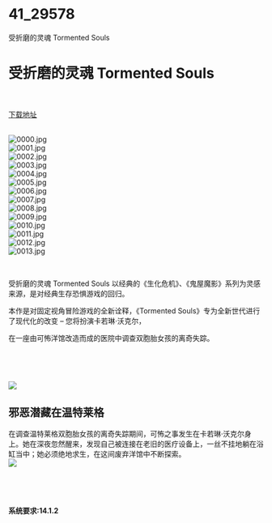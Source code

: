 # 41_29578
受折磨的灵魂 Tormented Souls
# 受折磨的灵魂 Tormented Souls
 <br/></br>
[下载地址](https://www.switch520.cc/article/29578 "下载地址")
<br/></br>

<p><img title="0000.jpg" src="https://www.switch520.cc/muke_img/2022_04_13_85077bc975837.jpg" alt="0000.jpg"><br>
<img title="0001.jpg" src="https://www.switch520.cc/muke_img/2022_04_13_ce0b24695f0d5.jpg" alt="0001.jpg"><br>
<img title="0002.jpg" src="https://www.switch520.cc/muke_img/2022_04_13_f97610e9c0ede.jpg" alt="0002.jpg"><br>
<img title="0003.jpg" src="https://www.switch520.cc/muke_img/2022_04_13_a64b1b26af2c1.jpg" alt="0003.jpg"><br>
<img title="0004.jpg" src="https://www.switch520.cc/muke_img/2022_04_13_41c4f37361206.jpg" alt="0004.jpg"><br>
<img title="0005.jpg" src="https://www.switch520.cc/muke_img/2022_04_13_a0c8b52e7a8ef.jpg" alt="0005.jpg"><br>
<img title="0006.jpg" src="https://www.switch520.cc/muke_img/2022_04_13_9005b2a3090f1.jpg" alt="0006.jpg"><br>
<img title="0007.jpg" src="https://www.switch520.cc/muke_img/2022_04_13_6e2abcb897ddc.jpg" alt="0007.jpg"><br>
<img title="0008.jpg" src="https://www.switch520.cc/muke_img/2022_04_13_0356f2f19dda3.jpg" alt="0008.jpg"><br>
<img title="0009.jpg" src="https://www.switch520.cc/muke_img/2022_04_13_458feaf7f7d8f.jpg" alt="0009.jpg"><br>
<img title="0010.jpg" src="https://www.switch520.cc/muke_img/2022_04_13_118d014566e1d.jpg" alt="0010.jpg"><br>
<img title="0011.jpg" src="https://www.switch520.cc/muke_img/2022_04_13_404008f9674bd.jpg" alt="0011.jpg"><br>
<img title="0012.jpg" src="https://www.switch520.cc/muke_img/2022_04_13_78b7789ffd336.jpg" alt="0012.jpg"><br>
<img title="0013.jpg" src="https://www.switch520.cc/muke_img/2022_04_13_f588785add8a3.jpg" alt="0013.jpg"></p>
<p>&nbsp;</p>
<p>受折磨的灵魂 Tormented Souls 以经典的《生化危机》、《鬼屋魔影》系列为灵感来源，是对经典生存恐惧游戏的回归。</p>
<p>本作是对固定视角冒险游戏的全新诠释，《Tormented Souls》专为全新世代进行了现代化的改变 – 您将扮演卡若琳·沃克尔，</p>
<p>在一座由可怖洋馆改造而成的医院中调查双胞胎女孩的离奇失踪。</p>
<p>&nbsp;</p>
<p>&nbsp;</p>
<p><img src="https://cdn.akamai.steamstatic.com/steam/apps/1367590/extras/Visit-Winterlake.gif?t=1647342433"></p>
<h2 class="bb_tag"><strong>邪恶潜藏在温特莱格</strong></h2>
<p>在调查温特莱格双胞胎女孩的离奇失踪期间，可怖之事发生在卡若琳·沃克尔身上。她在深夜忽然醒来，发现自己被连接在老旧的医疗设备上，一丝不挂地躺在浴缸当中；她必须绝地求生，在这间废弃洋馆中不断探索。<br>
<img src="https://cdn.akamai.steamstatic.com/steam/apps/1367590/extras/TORM_Enemy_No-frame.gif?t=1647342433"></p>
<p>&nbsp;</p>
<p>&nbsp;</p>
<p><strong>系统要求:14.1.2</strong></p>



